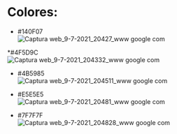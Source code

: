 # Colores: 

 * #140F07   
 ![Captura web_9-7-2021_20427_www google com](https://user-images.githubusercontent.com/70907846/125145031-42aad280-e0f6-11eb-82f1-793e82385fcf.jpeg)
 
 *#4F5D9C  
 ![Captura web_9-7-2021_204332_www google com](https://user-images.githubusercontent.com/70907846/125145071-62da9180-e0f6-11eb-8fee-93f81a13229f.jpeg)

 * #4B5985  
 ![Captura web_9-7-2021_204511_www google com](https://user-images.githubusercontent.com/70907846/125145117-93223000-e0f6-11eb-96ad-4fcc38666cc0.jpeg)
  
 * #E5E5E5   
 ![Captura web_9-7-2021_20481_www google com](https://user-images.githubusercontent.com/70907846/125145257-f6ac5d80-e0f6-11eb-8e10-fe68efd18cf7.jpeg)
  
 * #7F7F7F  
 ![Captura web_9-7-2021_204828_www google com](https://user-images.githubusercontent.com/70907846/125145281-088e0080-e0f7-11eb-9344-23828de16d31.jpeg)
